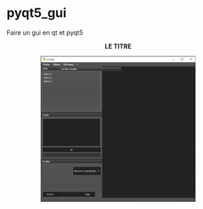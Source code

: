 # pyqt5_gui
Faire un gui en qt et pyqt5
<br>
<strong><center>LE TITRE</center></strong>
<p align="center">
  <img src="/images/Capture_gui.PNG" width="350">
</p>
